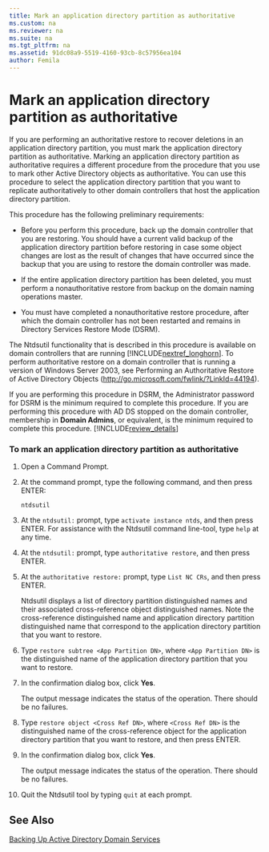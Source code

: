 ```yaml
---
title: Mark an application directory partition as authoritative
ms.custom: na
ms.reviewer: na
ms.suite: na
ms.tgt_pltfrm: na
ms.assetid: 91dc08a9-5519-4160-93cb-8c57956ea104
author: Femila
---
```

# Mark an application directory partition as authoritative
  If you are performing an authoritative restore to recover deletions in an application directory partition, you must mark the application directory partition as authoritative. Marking an application directory partition as authoritative requires a different procedure from the procedure that you use to mark other Active Directory objects as authoritative. You can use this procedure to select the application directory partition that you want to replicate authoritatively to other domain controllers that host the application directory partition.  
  
 This procedure has the following preliminary requirements:  
  
-   Before you perform this procedure, back up the domain controller that you are restoring. You should have a current valid backup of the application directory partition before restoring in case some object changes are lost as the result of changes that have occurred since the backup that you are using to restore the domain controller was made.  
  
-   If the entire application directory partition has been deleted, you must perform a nonauthoritative restore from backup on the domain naming operations master.  
  
-   You must have completed a nonauthoritative restore procedure, after which the domain controller has not been restarted and remains in Directory Services Restore Mode \(DSRM\).  
  
 The Ntdsutil functionality that is described in this procedure is available on domain controllers that are running [!INCLUDE[nextref_longhorn](../Token/nextref_longhorn_md.md)]. To perform authoritative restore on a domain controller that is running a version of Windows Server 2003, see Performing an Authoritative Restore of Active Directory Objects \([http:\/\/go.microsoft.com\/fwlink\/?LinkId\=44194](http://go.microsoft.com/fwlink/?LinkId=44194)\).  
  
 If you are performing this procedure in DSRM, the Administrator password for DSRM is the minimum required to complete this procedure. If you are performing this procedure with AD DS stopped on the domain controller, membership in **Domain Admins**, or equivalent, is the minimum required to complete this procedure. [!INCLUDE[review_details](../Token/review_details_md.md)]  
  
### To mark an application directory partition as authoritative  
  
1.  Open a Command Prompt.  
  
2.  At the command prompt, type the following command, and then press ENTER:  
  
     `ntdsutil`  
  
3.  At the `ntdsutil:` prompt, type `activate instance ntds`, and then press ENTER. For assistance with the Ntdsutil command line\-tool, type `help` at any time.  
  
4.  At the `ntdsutil:` prompt, type `authoritative restore`, and then press ENTER.  
  
5.  At the `authoritative restore:` prompt, type `List NC CRs`, and then press ENTER.  
  
     Ntdsutil displays a list of directory partition distinguished names and their associated cross\-reference object distinguished names. Note the cross\-reference distinguished name and application directory partition distinguished name that correspond to the application directory partition that you want to restore.  
  
6.  Type `restore subtree <App Partition DN>`, where `<App Partition DN>` is the distinguished name of the application directory partition that you want to restore.  
  
7.  In the confirmation dialog box, click **Yes**.  
  
     The output message indicates the status of the operation. There should be no failures.  
  
8.  Type `restore object <Cross Ref DN>`, where `<Cross Ref DN>` is the distinguished name of the cross\-reference object for the application directory partition that you want to restore, and then press ENTER.  
  
9. In the confirmation dialog box, click **Yes**.  
  
     The output message indicates the status of the operation. There should be no failures.  
  
10. Quit the Ntdsutil tool by typing `quit` at each prompt.  
  
## See Also  
 [Backing Up Active Directory Domain Services](../Topic/Backing-Up-Active-Directory-Domain-Services.md)  
  
  